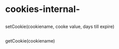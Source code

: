 # cookies-internal-
##
 setCookie(cookiename, cooke value, days till expire)
## 
 getCookie(cookiename) 
